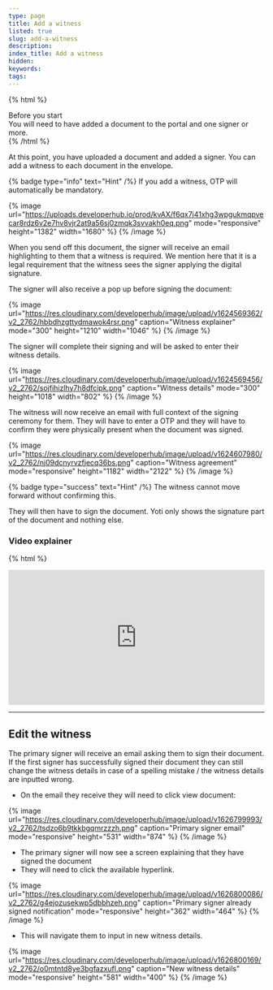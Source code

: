 ```yaml
---
type: page
title: Add a witness
listed: true
slug: add-a-witness
description: 
index_title: Add a witness
hidden: 
keywords: 
tags: 
---
```


{% html %}
<div class="alert-BYS">
   <div class="alert-title" id="BYS">
      Before you start
   </div>
   <div class="alert-text" >
You will need to have added a document to the portal and one signer or more.   </div>
   <div class="alert-links"> 
   </div>
</div>
{% /html %}

At this point, you have uploaded a document and added a signer. You can add a witness to each document in the envelope.

{% badge type="info" text="Hint" /%} If you add a witness, OTP will automatically be mandatory.

{% image url="https://uploads.developerhub.io/prod/kvAX/f6qx7j41xhg3wpgukmqpvecar8rdz6v2e7hv8vjr2at9a56sj0zmqk3svvakh0eq.png" mode="responsive" height="1382" width="1680" %}
{% /image %}

When you send off this document, the signer will receive an email highlighting to them that a witness is required. We mention here that it is a legal requirement that the witness sees the signer applying the digital signature.

The signer will also receive a pop up before signing the document:

{% image url="https://res.cloudinary.com/developerhub/image/upload/v1624569362/v2_2762/hbbdhzgttydmawok4rsr.png" caption="Witness explainer" mode="300" height="1210" width="1046" %}
{% /image %}

The signer will complete their signing and will be asked to enter their witness details.

{% image url="https://res.cloudinary.com/developerhub/image/upload/v1624569456/v2_2762/sojfihizlhy7h8dfcipk.png" caption="Witness details" mode="300" height="1018" width="802" %}
{% /image %}

The witness will now receive an email with full context of the signing ceremony for them. They will have to enter a OTP and they will have to confirm they were physically present when the document was signed.

{% image url="https://res.cloudinary.com/developerhub/image/upload/v1624607980/v2_2762/nj09dcnyrvzfjecq36bs.png" caption="Witness agreement" mode="responsive" height="1182" width="2122" %}
{% /image %}

{% badge type="success" text="Hint" /%} The witness cannot move forward without confirming this.

They will then have to sign the document. Yoti only shows the signature part of the document and nothing else.

### Video explainer

{% html %}
<p style="padding:49.48% 0 0 0;position:relative;"><iframe src="https://player.vimeo.com/video/648543607?h=9e22d081d2&amp;badge=0&amp;autopause=0&amp;player_id=0&amp;app_id=58479&dnt=1" frameborder="0" allow="autoplay; fullscreen; picture-in-picture" allowfullscreen style="position:absolute;top:0;left:0;width:100%;height:100%;" title="(12) eWitnessing VIMEO.mp4"></iframe></div><script src="https://player.vimeo.com/api/player.js"></script>
{% /html %}

---

## Edit the witness

The primary signer will receive an email asking them to sign their document. If the first signer has successfully signed their document they can still change the witness details in case of a spelling mistake / the witness details are inputted wrong.

- On the email they receive they will need to click view document:

{% image url="https://res.cloudinary.com/developerhub/image/upload/v1626799993/v2_2762/tsdzo6b9tkkbgqmrzzzh.png" caption="Primary signer email" mode="responsive" height="531" width="874" %}
{% /image %}

- The primary signer will now see a screen explaining that they have signed the document
- They will need to click the available hyperlink.

{% image url="https://res.cloudinary.com/developerhub/image/upload/v1626800086/v2_2762/g4ejozusekwp5dbbhzeh.png" caption="Primary signer already signed notification" mode="responsive" height="362" width="464" %}
{% /image %}

- This will navigate them to input in new witness details.

{% image url="https://res.cloudinary.com/developerhub/image/upload/v1626800169/v2_2762/o0mtntd8ye3bgfazxufl.png" caption="New witness details" mode="responsive" height="581" width="400" %}
{% /image %}